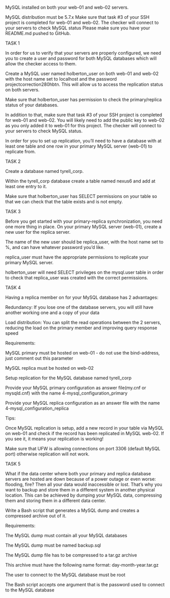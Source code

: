 MySQL installed on both your web-01 and web-02 servers.

MySQL distribution must be 5.7.x
Make sure that task #3 of your SSH project is completed for web-01 and web-02. The checker will connect to your servers to check MySQL status
Please make sure you have your README.md pushed to GitHub.

TASK 1

In order for us to verify that your servers are properly configured, we need you to create a user and password for both MySQL databases which will allow the checker access to them.

Create a MySQL user named holberton_user on both web-01 and web-02 with the host name set to localhost and the password projectcorrection280hbtn. This will allow us to access the replication status on both servers.

Make sure that holberton_user has permission to check the primary/replica status of your databases.

In addition to that, make sure that task #3 of your SSH project is completed for web-01 and web-02. You will likely need to add the public key to web-02 as you only added it to web-01 for this project. The checker will connect to your servers to check MySQL status.

In order for you to set up replication, you’ll need to have a database with at least one table and one row in your primary MySQL server (web-01) to replicate from.

TASK 2

Create a database named tyrell_corp.

Within the tyrell_corp database create a table named nexus6 and add at least one entry to it.

Make sure that holberton_user has SELECT permissions on your table so that we can check that the table exists and is not empty.

TASK 3

Before you get started with your primary-replica synchronization, you need one more thing in place. On your primary MySQL server (web-01), create a new user for the replica server.

The name of the new user should be replica_user, with the host name set to %, and can have whatever password you’d like.

replica_user must have the appropriate permissions to replicate your primary MySQL server.

holberton_user will need SELECT privileges on the mysql.user table in order to check that replica_user was created with the correct permissions.

TASK 4

Having a replica member on for your MySQL database has 2 advantages:

Redundancy: If you lose one of the database servers, you will still have another working one and a copy of your data

Load distribution: You can split the read operations between the 2 servers, reducing the load on the primary member and improving query response speed

Requirements:

MySQL primary must be hosted on web-01 - do not use the bind-address, just comment out this parameter

MySQL replica must be hosted on web-02

Setup replication for the MySQL database named tyrell_corp

Provide your MySQL primary configuration as answer file(my.cnf or mysqld.cnf) with the name 4-mysql_configuration_primary

Provide your MySQL replica configuration as an answer file with the name 4-mysql_configuration_replica

Tips:

Once MySQL replication is setup, add a new record in your table via MySQL on web-01 and check if the record has been replicated in MySQL web-02. If you see it, it means your replication is working!

Make sure that UFW is allowing connections on port 3306 (default MySQL port) otherwise replication will not work.

TASK 5

What if the data center where both your primary and replica database servers are hosted are down because of a power outage or even worse: flooding, fire? Then all your data would inaccessible or lost. That’s why you want to backup and store them in a different system in another physical location. This can be achieved by dumping your MySQL data, compressing them and storing them in a different data center.

Write a Bash script that generates a MySQL dump and creates a compressed archive out of it.

Requirements:

The MySQL dump must contain all your MySQL databases

The MySQL dump must be named backup.sql

The MySQL dump file has to be compressed to a tar.gz archive

This archive must have the following name format: day-month-year.tar.gz

The user to connect to the MySQL database must be root

The Bash script accepts one argument that is the password used to connect to the MySQL database

